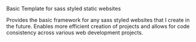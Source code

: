 Basic Template for sass styled static websites

Provides the basic framework for any sass styled websites that I create in the future. Enables more efficient creation of projects and allows for code consistency across various web development projects.
